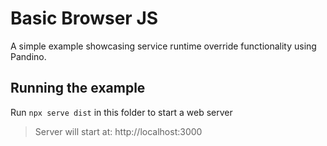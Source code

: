 # Basic Browser JS

A simple example showcasing service runtime override functionality using Pandino.

## Running the example
Run `npx serve dist` in this folder to start a web server

> Server will start at: http://localhost:3000
